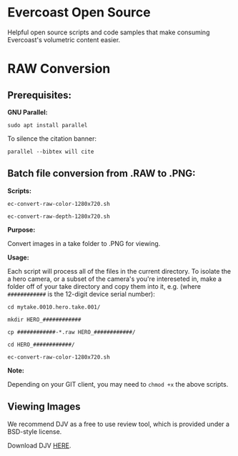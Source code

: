 # Evercoast Open Source

Helpful open source scripts and code samples that make consuming Evercoast's volumetric content easier.

# RAW Conversion

## Prerequisites:

**GNU Parallel:**

`sudo apt install parallel`

To silence the citation banner:

`parallel --bibtex will cite`

## Batch file conversion from .RAW to .PNG:

**Scripts:**

`ec-convert-raw-color-1280x720.sh`

`ec-convert-raw-depth-1280x720.sh`

**Purpose:**

Convert images in a take folder to .PNG for viewing.

**Usage:**

Each script will process all of the files in the current directory. To isolate the a hero camera, or a subset of the camera's you're intereseted in, make a folder off of your take directory and copy them into it, e.g. (where `############` is the 12-digit device serial number):

`cd mytake.0010.hero.take.001/`

`mkdir HERO_############`

`cp ############-*.raw HERO_############/`

`cd HERO_############/`

`ec-convert-raw-color-1280x720.sh`

**Note:**

Depending on your GIT client, you may need to `chmod +x` the above scripts.

## Viewing Images

We recommend DJV as a free to use review tool, which is provided under a BSD-style license.

Download DJV [HERE](https://darbyjohnston.github.io/DJV/download.html).
